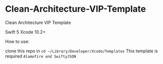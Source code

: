 # Clean-Architecture-VIP-Template
Clean Architecture VIP Template

Swift 5
Xcode 10.2+

How to use:

clone this repo in `cd ~/Library/Developer/Xcode/Templates`
This template is required `Alamofire and SwiftyJSON`
